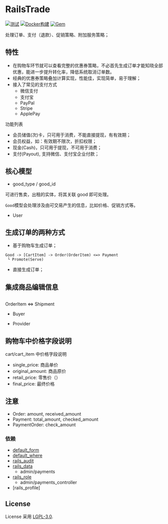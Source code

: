 # RailsTrade

[![测试](https://github.com/work-design/rails_trade/actions/workflows/test.yml/badge.svg)](https://github.com/work-design/rails_trade/actions/workflows/test.yml)
[![Docker构建](https://github.com/work-design/rails_trade/actions/workflows/cd.yml/badge.svg)](https://github.com/work-design/rails_trade/actions/workflows/cd.yml)
[![Gem](https://github.com/work-design/rails_trade/actions/workflows/gempush.yml/badge.svg)](https://github.com/work-design/rails_trade/actions/workflows/gempush.yml)

处理订单、支付（退款）、促销策略、附加服务策略；

## 特性
* 在购物车环节就可以查看完整的优惠券策略，不必首先生成订单才能知晓全部优惠，能进一步提升转化率，降低系统取消订单数。
* 经典的优惠券策略叠加计算实现，性能佳，实现简单，易于理解；
* 接入了常见的支付方式
  * 微信支付
  * 支付宝
  * PayPal
  * Stripe
  * ApplePay

功能列表
* 会员储值(次)卡，只可用于消费，不能直接提现，有有效期；
* 会员权益，如：有效期不限次，折扣权限；
* 现金(Cash)，只可用于提现，不可用于消费；
* 支付(Payout), 支持微信、支付宝企业付款；
  
## 核心模型
 
* good_type / good_id
 
可进行售卖，出租的实体，将其关联 good 即可处理。

`Good`模型会处理涉及由可交易产生的信息，比如价格、促销方式等。

* User

## 生成订单的两种方式 

* 基于购物车生成订单；
```
Good -> [CartItem] -> Order(OrderItem) <=> Payment
 └ Promote(Serve)
```
* 直接生成订单；
  
## 集成商品编辑信息
```erb

```
  
OrderItem <=> Shipment
         
* Buyer
 
* Provider

## 购物车中价格字段说明

cart/cart_item 中价格字段说明

* single_price: 商品单价
* original_amount: 商品原价
* retail_price: 零售价（）
* final_price: 最终价格

## 注意
* Order: amount, received_amount
* Payment: total_amount, checked_amount
* PaymentOrder: check_amount

### 依赖
* [default_form](https://github.com/qinmingyuan/default_form)
* [default_where](https://github.com/qinmingyuan/default_where)
* [rails_audit](https://github.com/work-design/rails_audit)
* [rails_data](https://github.com/work-design/rails_data)
  * admin/payments
* [rails_role](https://github.com/work-design/rails_role)
  * admin/payments_controller
* [rails_profile]

## License
License 采用 [LGPL-3.0](https://opensource.org/licenses/LGPL-3.0).
